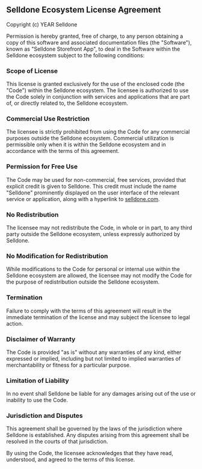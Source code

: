 Selldone Ecosystem License Agreement
------------------------------------

Copyright (c) YEAR Selldone

Permission is hereby granted, free of charge, to any person obtaining a copy of this software and associated documentation files (the "Software"), known as "Selldone Storefront App", to deal in the Software within the Selldone ecosystem subject to the following conditions:

### Scope of License
This license is granted exclusively for the use of the enclosed code (the "Code") within the Selldone ecosystem. The licensee is authorized to use the Code solely in conjunction with services and applications that are part of, or directly related to, the Selldone ecosystem.

### Commercial Use Restriction
The licensee is strictly prohibited from using the Code for any commercial purposes outside the Selldone ecosystem. Commercial utilization is permissible only when it is within the Selldone ecosystem and in accordance with the terms of this agreement.

### Permission for Free Use
The Code may be used for non-commercial, free services, provided that explicit credit is given to Selldone. This credit must include the name "Selldone" prominently displayed on the user interface of the relevant service or application, along with a hyperlink to [selldone.com](https://selldone.com).

### No Redistribution
The licensee may not redistribute the Code, in whole or in part, to any third party outside the Selldone ecosystem, unless expressly authorized by Selldone.

### No Modification for Redistribution
While modifications to the Code for personal or internal use within the Selldone ecosystem are allowed, the licensee may not modify the Code for the purpose of redistribution outside the Selldone ecosystem.

### Termination
Failure to comply with the terms of this agreement will result in the immediate termination of the license and may subject the licensee to legal action.

### Disclaimer of Warranty
The Code is provided "as is" without any warranties of any kind, either expressed or implied, including but not limited to implied warranties of merchantability or fitness for a particular purpose.

### Limitation of Liability
In no event shall Selldone be liable for any damages arising out of the use or inability to use the Code.

### Jurisdiction and Disputes
This agreement shall be governed by the laws of the jurisdiction where Selldone is established. Any disputes arising from this agreement shall be resolved in the courts of that jurisdiction.

By using the Code, the licensee acknowledges that they have read, understood, and agreed to the terms of this license.
